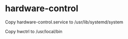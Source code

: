# hardware-control

Copy hardware-control.service to /usr/lib/systemd/system

Copy hwctrl to /usr/local/bin

